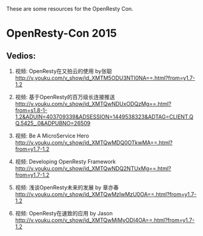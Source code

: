 These are some resources for the OpenResty Con.

# OpenResty-Con 2015

## Vedios:

1. 视频: OpenResty在又拍云的使用 by张聪
http://v.youku.com/v_show/id_XMTM5ODU3NTI0NA==.html?from=y1.7-1.2

2. 视频: 基于OpenResty的百万级长连接推送
http://v.youku.com/v_show/id_XMTQwNDUxODQzMg==.html?from=s1.8-1-1.2&ADUIN=403709339&ADSESSION=1449538323&ADTAG=CLIENT.QQ.5425_.0&ADPUBNO=26509

3. 视频: Be A MicroService Hero
http://v.youku.com/v_show/id_XMTQwMDQ0OTkwMA==.html?from=y1.7-1.2

4. 视频: Developing OpenResty Framework
http://v.youku.com/v_show/id_XMTQwNDQ2NTUxMg==.html?from=y1.7-1.2

5. 视频: 浅谈OpenResty未来的发展 by 章亦春
http://v.youku.com/v_show/id_XMTQwMzIwMzU0OA==.html?from=y1.7-1.2

6. 视频: OpenResty在速致的应用 by Jason
http://v.youku.com/v_show/id_XMTQwMjMyODI4OA==.html?from=y1.7-1.2


